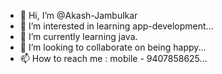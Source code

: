 - 👋 Hi, I’m @Akash-Jambulkar
- 👀 I’m interested in learning app-development...
- 🌱 I’m currently learning java.
- 💞️ I’m looking to collaborate on being happy...
- 📫 How to reach me : mobile - 9407858625...

<!---
Akash-Jambulkar/Akash-Jambulkar is a ✨ special ✨ repository because its `README.md` (this file) appears on your GitHub profile.
You can click the Preview link to take a look at your changes.
--->

